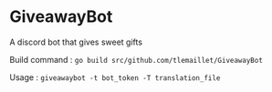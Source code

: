 # GiveawayBot
A discord bot that gives sweet gifts


Build command : `go build src/github.com/tlemaillet/GiveawayBot`

Usage : `giveawaybot -t bot_token -T translation_file` 

